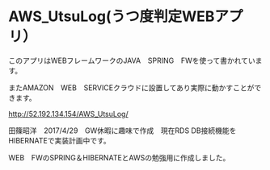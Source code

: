 # AWS_UtsuLog(うつ度判定WEBアプリ）
このアプリはWEBフレームワークのJAVA　SPRING　FWを使って書かれています。

またAMAZON　WEB　SERVICEクラウドに設置してあり実際に動かすことができます。

http://52.192.134.154/AWS_UtsuLog/

田篠昭洋　2017/4/29　GW休暇に趣味で作成　現在RDS DB接続機能をHIBERNATEで実装計画中です。

WEB　FWのSPRING＆HIBERNATEとAWSの勉強用に作成しました。


